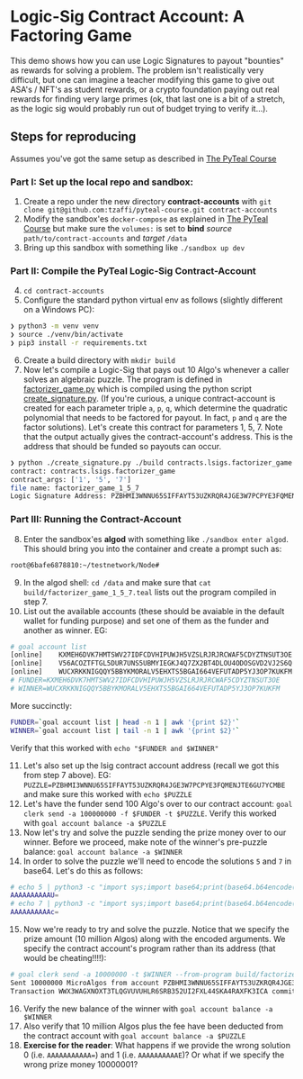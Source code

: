 # Logic-Sig Contract Account: A Factoring Game

This demo shows how you can use Logic Signatures to payout "bounties" as rewards for
solving a problem. The problem isn't realistically very difficult, but
one can imagine a teacher modifying this game to give out ASA's / NFT's as student
rewards, or a crypto foundation paying out real rewards for finding very large primes (ok, that last one is a bit of a stretch, as the logic sig would
probably run out of budget trying to verify it...).

## Steps for reproducing
Assumes you've got the same setup as described in [The PyTeal Course](https://github.com/algorand-devrel/pyteal-course)

### Part I: Set up the local repo and sandbox:

1. Create a repo under the new directory **contract-accounts** with `git clone git@github.com:tzaffi/pyteal-course.git contract-accounts`
2. Modify the sandbox'es `docker-compose` as explained in [The PyTeal Course](https://github.com/algorand-devrel/pyteal-course) but make sure the `volumes:` is set to **bind** _source_ `path/to/contract-accounts` and _target_ `/data`
3. Bring up this sandbox with something like `./sandbox up dev`

### Part II: Compile the PyTeal Logic-Sig Contract-Account

4. `cd contract-accounts`
5. Configure the standard python virtual env as follows (slightly different on a Windows PC):
```sh
❯ python3 -m venv venv
❯ source ./venv/bin/activate
❯ pip3 install -r requirements.txt
```
6. Create a build directory with `mkdir build`
7. Now let's compile a Logic-Sig that pays out 10 Algo's whenever a caller solves an algebraic puzzle. The program is defined in [factorizer_game.py](./contracts/lsigs/factorizer_game.py) which is compiled using the python script [create_signature.py](./create_signature.py). (If you're curious, a unique contract-account is created for each parameter triple `a`, `p`, `q`, which determine the quadratic polynomial that needs to be factored for payout. In fact, `p` and `q` are the factor solutions).
Let's create this contract for parameters 1, 5, 7. Note that the output actually gives the contract-account's address. This is the address that should be funded so payouts can occur.
```sh
❯ python ./create_signature.py ./build contracts.lsigs.factorizer_game 1 5 7
contract: contracts.lsigs.factorizer_game
contract_args: ['1', '5', '7']
file name: factorizer_game_1_5_7
Logic Signature Address: PZBHMI3WNNU65SIFFAYT53UZKRQR4JGE3W7PCPYE3FQMENJTE6GU7YCMBE
```


### Part III: Running the Contract-Account

8. Enter the sandbox'es **algod** with something like `./sandbox enter algod`. This should bring you into the container and create a prompt such as:
```sh
root@6bafe6878810:~/testnetwork/Node#
```
9. In the algod shell: `cd /data` and make sure that `cat build/factorizer_game_1_5_7.teal` lists out the program compiled in step 7.
10. List out the available accounts (these should be avaiable in the default wallet for funding purpose) and set one of them as the funder and another as winner. EG:
```sh
# goal account list
[online]	KXMEH6DVK7HMTSWV27IDFCDVHIPUWJH5VZSLRJRJRCWAF5CDYZTNSUT3OE	KXMEH6DVK7HMTSWV27IDFCDVHIPUWJH5VZSLRJRJRCWAF5CDYZTNSUT3OE	2000000000000000 microAlgos
[online]	V56ACOZTFTGL5DUR7UNS5UBMYIEGKJ4Q7ZX2BT4DLOU4ODOSGVD2VJ2S6Q	V56ACOZTFTGL5DUR7UNS5UBMYIEGKJ4Q7ZX2BT4DLOU4ODOSGVD2VJ2S6Q	4000000000000000 microAlgos
[online]	WUCXRKKNIGQQY5BBYKMORALV5EHXTS5BGAI664VEFUTADP5YJ3OP7KUKFM	WUCXRKKNIGQQY5BBYKMORALV5EHXTS5BGAI664VEFUTADP5YJ3OP7KUKFM	4000000000000000 microAlgos
# FUNDER=KXMEH6DVK7HMTSWV27IDFCDVHIPUWJH5VZSLRJRJRCWAF5CDYZTNSUT3OE
# WINNER=WUCXRKKNIGQQY5BBYKMORALV5EHXTS5BGAI664VEFUTADP5YJ3OP7KUKFM
```
More succinctly:
```sh
FUNDER=`goal account list | head -n 1 | awk '{print $2}'`
WINNER=`goal account list | tail -n 1 | awk '{print $2}'`
```
Verify that this worked with `echo "$FUNDER and $WINNER"`

11. Let's also set up the lsig contract account address (recall we got this from step 7 above). EG: `PUZZLE=PZBHMI3WNNU65SIFFAYT53UZKRQR4JGE3W7PCPYE3FQMENJTE6GU7YCMBE` and make sure this worked with `echo $PUZZLE`
12. Let's have the funder send 100 Algo's over to our contract account: `goal clerk send -a 100000000 -f $FUNDER -t $PUZZLE`. Verify this worked with `goal account balance -a $PUZZLE`
13. Now let's try and solve the puzzle sending the prize money over to our winner. Before we proceed, make note of the winner's pre-puzzle balance:
`goal account balance -a $WINNER`
14. In order to solve the puzzle we'll need to encode the solutions `5` and `7` in base64. Let's do this as follows:
```sh
# echo 5 | python3 -c "import sys;import base64;print(base64.b64encode(int(sys.stdin.read()).to_bytes(8,'big')).decode('ascii'))"
AAAAAAAAAAU=
# echo 7 | python3 -c "import sys;import base64;print(base64.b64encode(int(sys.stdin.read()).to_bytes(8,'big')).decode('ascii'))"
AAAAAAAAAAc=
```
15. Now we're ready to try and solve the puzzle. Notice that we specify the prize amount (10 million Algos) along with the encoded arguments.
We specify the contract account's program rather than its address (that would be cheating!!!!):
```sh
# goal clerk send -a 10000000 -t $WINNER --from-program build/factorizer_game_1_5_7.teal --argb64 "AAAAAAAAAAU=" --argb64 "AAAAAAAAAAc="
Sent 10000000 MicroAlgos from account PZBHMI3WNNU65SIFFAYT53UZKRQR4JGE3W7PCPYE3FQMENJTE6GU7YCMBE to address WUCXRKKNIGQQY5BBYKMORALV5EHXTS5BGAI664VEFUTADP5YJ3OP7KUKFM, transaction ID: WWX3WAGXNOXT3TLQGVUVUHLR6SRB352UI2FXL44SKA4RAXFK3ICA. Fee set to 1000
Transaction WWX3WAGXNOXT3TLQGVUVUHLR6SRB352UI2FXL44SKA4RAXFK3ICA committed in round 3
```
16. Verify the new balance of the winner with `goal account balance -a $WINNER`
17. Also verify that 10 million Algos plus the fee have been deducted from the contract account with `goal account balance -a $PUZZLE`
18. **Exercise for the reader**: What happens if we provide the wrong solution 0 (i.e. `AAAAAAAAAAA=`) and 1 (i.e. `AAAAAAAAAAE`)? Or what if we specify the wrong prize money
10000001?


